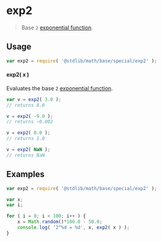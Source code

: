exp2
===

> Base `2` [exponential function][exponential-function].


<!-- <usage> -->

## Usage

``` javascript
var exp2 = require( '@stdlib/math/base/special/exp2' );
```

#### exp2( x )

Evaluates the base `2` [exponential function][exponential-function].

``` javascript
var v = exp2( 3.0 );
// returns 8.0

v = exp2( -9.0 );
// returns ~0.002

v = exp2( 0.0 );
// returns 1.0

v = exp2( NaN );
// returns NaN
```

<!-- </usage> -->


<!-- <examples> -->

## Examples

``` javascript
var exp2 = require( '@stdlib/math/base/special/exp2' );

var x;
var i;

for ( i = 0; i < 100; i++ ) {
    x = Math.random()*100.0 - 50.0;
    console.log( '2^%d = %d', x, exp2( x ) );
}
```

<!-- </examples> -->


<!-- <links> -->

[exponential-function]: https://en.wikipedia.org/wiki/Exponential_function

<!-- </links> -->
